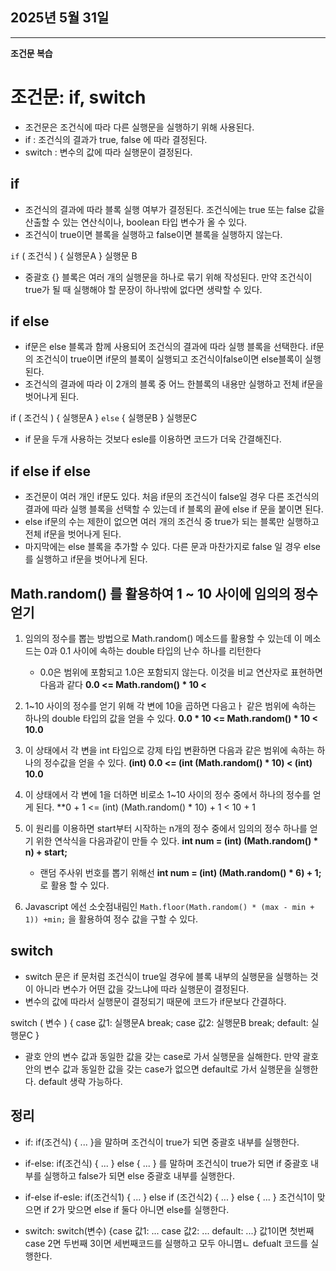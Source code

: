## 2025년 5월 31일

---

**조건문 복습**

# 조건문: if, switch

- 조건문은 조건식에 따라 다른 실행문을 실행하기 위해 사용된다.
- if : 조건식의 결과가 true, false 에 따라 결정된다.
- switch : 변수의 값에 따라 실행문이 결정된다.


## if 

- 조건식의 결과에 따라 블록 실행 여부가 결정된다. 조건식에는 true 또는 false 값을 산출할 수 있는 연산식이나, boolean 타입 변수가 올 수 있다.
- 조건식이 true이면 블록을 실행하고 false이면 블록을 실행하지 않는다.

`if` ( 조건식 ) {
  실행문A
}
실행문 B

- 중괄호 {} 블록은 여러 개의 실행문을 하나로 묶기 위해 작성된다. 만약 조건식이 true가 될 때 실행해야 할 문장이 하나밖에 없다면 생략할 수 있다.


## if else

- if문은 else 블록과 함께 사용되어 조건식의 결과에 따라 실행 블록을 선택한다. if문의 조건식이 true이면 if문의 블록이 실행되고 조건식이false이면 else블록이 실행된다.
- 조건식의 결과에 따라 이 2개의 블록 중 어느 한블록의 내용만 실행하고 전체 if문을 벗어나게 된다.

if ( 조건식 ) {
    실행문A
    } `else` {
       실행문B
    } 
    실행문C
- if 문을 두개 사용하는 것보다 esle를 이용하면 코드가 더욱 간결해진다.


## if else if else

- 조건문이 여러 개인 if문도 있다. 처음 if문의 조건식이 false일 경우 다른 조건식의 결과에 따라 실행 블록을 선택할 수 있는데 if 블록의 끝에 else if 문을 붙이면 된다.
- else if문의 수는 제한이 없으면 여러 개의 조건식 중 true가 되는 블록만 실행하고 전체 if문을 벗어나게 된다.
- 마지막에는 else 블록을 추가할 수 있다. 다른 문과 마찬가지로 false 일 경우 else를 실행하고 if문을 벗어나게 된다.

## Math.random() 를 활용하여 1 ~ 10 사이에 임의의 정수 얻기

1. 임의의 정수를 뽑는 방법으로 Math.random() 메소드를 활용할 수 있는데 이 메소드는 0과 0.1 사이에 속하는 double 타입의 난수 하나를 리턴한다
   - 0.0은 범위에 포함되고 1.0은 포함되지 않는다. 이것을 비교 연산자로 표현하면 다음과 같다
   **0.0 <= Math.random() * 10 <**
2. 1~10 사이의 정수를 얻기 위해 각 변에 10을 곱하면 다음고ㅏ 같은 범위에 속하는 하나의 double 타입의 값을 얻을 수 있다.
   **0.0 * 10 <= Math.random() * 10 < 10.0**
3. 이 상태에서 각 변을 int 타입으로 강제 타입 변환하면 다음과 같은 범위에 속하는 하나의 정수값을 얻을 수 있다.
   **(int) 0.0 <= (int (Math.random() * 10) < (int) 10.0**
4. 이 상태에서 각 변에 1을 더하면 비로소 1~10 사이의 정수 중에서 하나의 정수를 얻게 된다.
   **0 + 1 <= (int) (Math.random() * 10) + 1 < 10 + 1
5. 이 원리를 이용하면 start부터 시작하는 n개의 정수 중에서 임의의 정수 하나를 얻기 위한 연삭식을 다음과같이 만들 수 있다.
   **int num = (int) (Math.random() * n) + start;**
   - 랜덤 주사위 번호를 뽑기 위해선
     **int num = (int) (Math.random() * 6) + 1;** 로 활용 할 수 있다.

6. Javascript 에선 소숫점내림인 `Math.floor(Math.random() * (max - min + 1)) +min;` 을 활용하여 정수 값을 구할 수 있다.



## switch

- switch 문은 if 문처럼 조건식이 true일 경우에 블록 내부의 실행문을 실행하는 것이 아니라 변수가 어떤 값을 갖느냐에 따라 실행문이 결정된다.
- 변수의 값에 따라서 실행문이 결정되기 때문에 코드가 if문보다 간결하다.

switch ( 변수 ) {
    case 값1:
        실행문A
    break;
    case 값2:
        실행문B
    break;
    default:
      실행문C
}
 - 괄호 안의 변수 값과 동일한 값을 갖는 case로 가서 실행문을 실해한다. 만약 괄호 안의 변수 값과 동일한 값을 갖는 case가 없으면 default로 가서 실행문을 실행한다. default 생략 가능하다.


## 정리

- if: if(조건식) { ... }을 말하며 조건식이 true가 되면 중괄호 내부를 실행한다.

- if-else: if(조건식) { ... } else { ... } 를 말하며 조건식이 true가 되면 if 중괄호 내부를 실행하고 false가 되면 else 중괄호 내부를 실행한다.

- if-else if-esle: if(조건식1) { ... } else if (조건식2) { ... } else { ... }  조건식1이 맞으면 if 2가 맞으면 else if 둘다 아니면 else를 실행한다.
  
- switch: switch(변수) {case 값1: ... case 값2: ... default: ...} 값1이면 첫번째 case 2면 두번째 3이면 세번째코드를 실행하고 모두 아니몀ㄴ defualt 코드를 실행한다.

